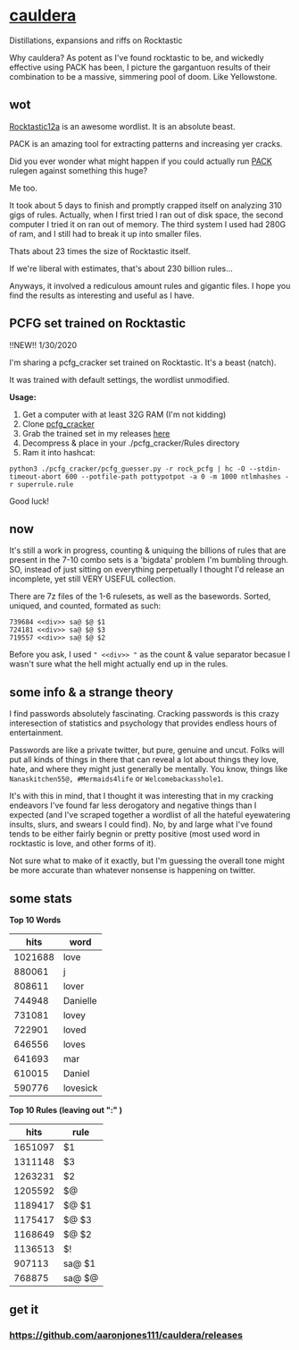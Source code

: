 # [cauldera](https://github.com/aaronjones111/cauldera/releases)
Distillations, expansions and riffs on Rocktastic

Why cauldera? As potent as I've found rocktastic to be, and wickedly effective using PACK has been, I picture the gargantuon results of their combination to be a massive, simmering pool of doom. Like Yellowstone.
## wot
[Rocktastic12a](https://labs.nettitude.com/tools/rocktastic/) is an awesome wordlist. It is an absolute beast. 

PACK is an amazing tool for extracting patterns and increasing yer cracks. 

Did you ever wonder what might happen if you could actually run [PACK](https://github.com/iphelix/pack) rulegen against something this huge?

Me too.

It took about 5 days to finish and promptly crapped itself on analyzing 310 gigs of rules. Actually, when I first tried I ran out of disk space, the second computer I tried it on ran out of memory. The third system I used had 280G of ram, and I still had to break it up into smaller files.

Thats about 23 times the size of Rocktastic itself. 

If we're liberal with estimates, that's about 230 billion rules...

Anyways, it involved a rediculous amount rules and gigantic files. I hope you find the results as interesting and useful as I have.

## PCFG set trained on Rocktastic
!!NEW!! 1/30/2020

I'm sharing a pcfg_cracker set trained on Rocktastic. It's a beast (natch).

It was trained with default settings, the wordlist unmodified. 

**Usage:**
1. Get a computer with at least 32G RAM (I'm not kidding)
2. Clone [pcfg_cracker](https://github.com/lakiw/pcfg_cracker)
3. Grab the trained set in my releases [here](https://github.com/aaronjones111/cauldera/releases)
4. Decompress & place in your ./pcfg_cracker/Rules directory 
5. Ram it into hashcat: 

```python3 ./pcfg_cracker/pcfg_guesser.py -r rock_pcfg | hc -O --stdin-timeout-abort 600 --potfile-path pottypotpot -a 0 -m 1000 ntlmhashes -r superrule.rule ```

Good luck!

## now
It's still a work in progress, counting & uniquing the billions of rules that are present in the 7-10 combo sets is a 'bigdata' problem I'm bumbling through. SO, instead of just sitting on everything perpetually I thought I'd release an incomplete, yet still VERY USEFUL collection.

There are 7z files of the 1-6 rulesets, as well as the basewords. Sorted, uniqued, and counted, formated as such:
```
739684 <<div>> sa@ $@ $1
724181 <<div>> sa@ $@ $3
719557 <<div>> sa@ $@ $2
```
Before you ask, I used ```" <<div>> "``` as the count & value separator becasue I wasn't sure what the hell might actually end up in the rules.

## some info & a strange theory
I find passwords absolutely fascinating. Cracking passwords is this crazy interesection of statistics and psychology that provides endless hours of entertainment. 

Passwords are like a private twitter, but pure, genuine and uncut. Folks will put all kinds of things in there that can reveal a lot about things they love, hate, and where they might just generally be mentally. You know, things like ```Nanaskitchen55@, #Mermaids4life``` or ```Welcomebackasshole1```.

It's with this in mind, that I thought it was interesting that in my cracking endeavors I've found far less derogatory and negative things than I expected (and I've scraped together a wordlist of all the hateful eyewatering insults, slurs, and swears I could find). No, by and large what I've found tends to be either fairly begnin or pretty positive (most used word in rocktastic is love, and other forms of it). 

Not sure what to make of it exactly, but I'm guessing the overall tone might be more accurate than whatever nonsense is happening on twitter.

## some stats
**Top 10 Words**

| hits    | word     |
|---------|----------|
| 1021688 | love     |
| 880061  | j        |
| 808611  | lover    |
| 744948  | Danielle |
| 731081  | lovey    |
| 722901  | loved    |
| 646556  | loves    |
| 641693  | mar      |
| 610015  | Daniel   |
| 590776  | lovesick |

**Top 10 Rules (leaving out ":" )**

| hits    | rule   |
|---------|--------|
| 1651097 | $1     |
| 1311148 | $3     |
| 1263231 | $2     |
| 1205592 | $@     |
| 1189417 | $@ $1  |
| 1175417 | $@ $3  |
| 1168649 | $@ $2  |
| 1136513 | $!     |
| 907113  | sa@ $1 |
| 768875  | sa@ $@ |

## get it
### https://github.com/aaronjones111/cauldera/releases
